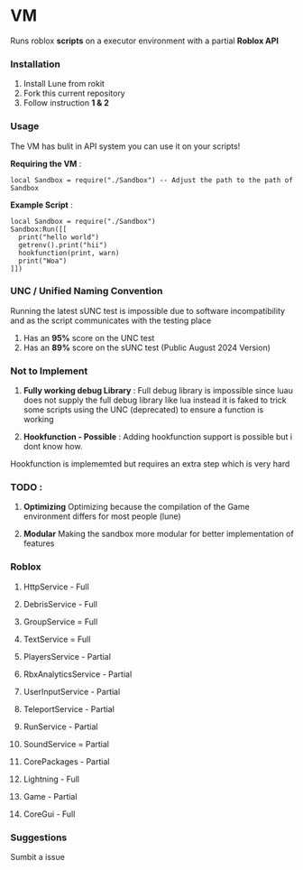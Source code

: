 
# VM
Runs roblox **scripts** on a executor environment with a partial **Roblox API**

### Installation
1. Install Lune from rokit
2. Fork this current repository
3. Follow instruction **1 & 2**

### Usage
The VM has bulit in API system you can use it on your scripts!

**Requiring the VM** :
```luau
local Sandbox = require("./Sandbox") -- Adjust the path to the path of Sandbox
```

**Example Script** :
```luau
local Sandbox = require("./Sandbox")
Sandbox:Run([[
  print("hello world")
  getrenv().print("hii")
  hookfunction(print, warn)
  print("Woa")
]])
```

### UNC / Unified Naming Convention
Running the latest sUNC test is impossible due to software incompatibility and as the script communicates with the testing place

1. Has an **95%** score on the UNC test
2. Has an **89%** score on the sUNC test (Public August 2024 Version)

### Not to Implement
1. **Fully working debug Library** :
Full debug library is impossible since luau does not supply the full debug library like lua instead it is faked to trick some scripts using the UNC (deprecated) to ensure a function is working

2. **Hookfunction - Possible** : 
Adding hookfunction support is possible but i dont know how.

Hookfunction is implememted but requires an extra step which is very hard

### TODO :

1. **Optimizing**
Optimizing because the compilation of the Game environment differs for most people (lune)

2. **Modular**
Making the sandbox more modular for better implementation of features

### Roblox 

1. HttpService - Full
2. DebrisService - Full
3. GroupService = Full
4. TextService = Full
5. PlayersService - Partial
6. RbxAnalyticsService - Partial
7. UserInputService - Partial
8. TeleportService - Partial
9. RunService - Partial
10. SoundService = Partial

1. CorePackages - Partial
2. Lightning - Full
3. Game - Partial
4. CoreGui - Full

### Suggestions
Sumbit a issue